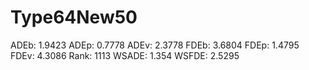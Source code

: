 # Type64New50

ADEb: 1.9423
ADEp: 0.7778
ADEv: 2.3778
FDEb: 3.6804
FDEp: 1.4795
FDEv: 4.3086
Rank: 1113
WSADE: 1.354
WSFDE: 2.5295